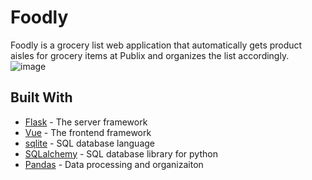 # Foodly

Foodly is a grocery list web application that automatically gets product aisles for grocery items at Publix and organizes the list accordingly.
![image](https://user-images.githubusercontent.com/10712922/86544258-45775400-bef3-11ea-99a8-819b7327d6c6.png)

## Built With

* [Flask](https://flask.palletsprojects.com/en/1.1.x/) - The server framework
* [Vue](https://vuejs.org/) - The frontend framework
* [sqlite](https://www.sqlite.org/index.html) - SQL database language
* [SQLalchemy](https://www.sqlalchemy.org/) - SQL database library for python
* [Pandas](https://pandas.pydata.org/) - Data processing and organizaiton
